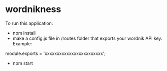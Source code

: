 # wordnikness

To run this application:

- npm install
- make a config.js file in /routes folder that exports your wordnik API key. Example:  

module.exports = 'xxxxxxxxxxxxxxxxxxxxxxxx';

- npm start 
